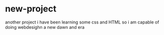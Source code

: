 # new-project
another project
i have been learning some css and HTML so i am capable of doing webdesighn
a new dawn and era
